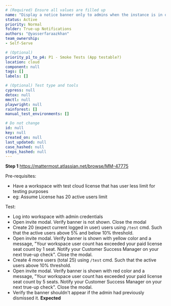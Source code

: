 ```yaml
---
# (Required) Ensure all values are filled up
name: "Display a notice banner only to admins when the instance is in overage users state on Invite Modal."
status: Active
priority: Normal
folder: True-up Notifications
authors: "@yasserfaraazkhan"
team_ownership: 
- Self-Serve

# (Optional)
priority_p1_to_p4: P1 - Smoke Tests (App testable?)
location: cloud
component: null
tags: []
labels: []

# (Optional) Test type and tools
cypress: null
detox: null
mmctl: null
playwright: null
rainforest: []
manual_test_environments: []

# Do not change
id: null
key: null
created_on: null
last_updated: null
case_hashed: null
steps_hashed: null
---
```


**Step 1**
https://mattermost.atlassian.net/browse/MM-47775

Pre-requisites:

- Have a workspace with test cloud license that has user less limit for testing purposes
- eg: Assume License has 20 active users limit

Test:

- Log into workspace with admin credentials
- Open invite modal. Verify banner is not shown. Close the modal
- Create 20 (expect current logged in user) users using `/test` cmd. Such that the active users above 5% and below 10% threshold.
- Open invite modal. Verify banner is shown with yellow color and a message, "Your workspace user count has exceeded your paid license seat count by 1 seat. Notify your Customer Success Manager on your next true-up check". Close the modal.
- Create 4 more users (total 25) using `/test` cmd. Such that the active users above 10% threshold.
- Open invite modal. Verify banner is shown with red color and a message, "Your workspace user count has exceeded your paid license seat count by 5 seats. Notify your Customer Success Manager on your next true-up check". Close the modal.
- Verify the banner shouldn't appear if the admin had previously dismissed it.
  **Expected**
